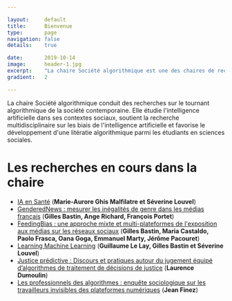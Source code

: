 ```yaml
---

layout:     default
title:      Bienvenue
type:       page
navigation: false
details:    true

date:       2019-10-14
image:      header-1.jpg
excerpt:    "La chaire Société algorithmique est une des chaires de recherche de l'institut <b>MIAI</b> (Multidisciplinary Institute in Artificial Intelligence) de l'Université Grenoble Alpes"
gradient:   2

---
```


La chaire Société algorithmique conduit des recherches sur le tournant algorithmique de la société contemporaine. Elle étudie l'intelligence artificielle dans ses contextes sociaux, soutient la recherche multidisciplinaire sur les biais de l'intelligence artificielle et favorise le développement d'une litératie algorithmique parmi les étudiants en sciences sociales.

<h1>Les recherches en cours dans la chaire</h1>

- [IA en Santé](/IAenSante.md) (**Marie-Aurore Ghis Malfilatre et Séverine Louvel**)
- [GenderedNews : mesurer les inégalités de genre dans les médias français](/genderednews.md) (**Gilles Bastin, Ange Richard, François Portet**)
- [FeedingBias : une approche mixte et multi-plateformes de l'exposition aux médias sur les réseaux sociaux](/feedingbias.md) (**Gilles Bastin, Maria Castaldo, Paolo Frasca, Oana Goga, Emmanuel Marty, Jérôme Pacouret**)
- [Learning Machine Learning](/learning-ml.md) (**Guillaume Le Lay, Gilles Bastin et Séverine Louvel**)
- [Justice prédictive : Discours et pratiques autour du jugement équipé d’algorithmes de traitement de décisions de justice](/justice-predictive.md) (**Laurence Dumoulin**)
- [Les professionnels des algorithmes : enquête sociologique sur les travailleurs invisibles des plateformes numériques](/professionnels-invisibles-des-algorithmes.md) (**Jean Finez**)
